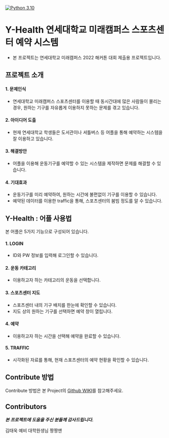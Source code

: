 
[![Python 3.10](https://img.shields.io/badge/python-3.10-blue.svg)](https://www.python.org/downloads/release/python-3812/)
# Y-Health 연세대학교 미래캠퍼스 스포츠센터 예약 시스템
- 본 프로젝트는 연세대학교 미래캠퍼스 2022 해커톤 대회 제출용 프로젝트입니다.

프로젝트 소개
-----------------------

 #### 1. 문제인식
 * 연세대학교 미래캠퍼스 스포츠센터를 이용할 때 동시간대에 많은 사람들이 몰리는 경우, 원하는 기구를 자유롭게 이용하지 못하는 문제를 겪고 있습니다.

 #### 2. 아이디어 도출
 * 현재 연세대학교 학생들은 도서관이나 셔틀버스 등 어플을 통해 예약하는 시스템을 잘 이용하고 있습니다.

  #### 3. 해결방안
 * 어플을 이용해 운동기구를 예약할 수 있는 시스템을 제작하면 문제를 해결할 수 있습니다.
 
  #### 4. 기대효과
 * 운동기구를 미리 예약하여, 원하는 시간에 불편없이 기구를 이용할 수 있습니다.
 * 예약된 데이터를 이용한 traffic을 통해, 스포츠센터의 붐빔 정도를 알 수 있습니다.

Y-Health : 어플 사용법
-----------------------

본 어플은 5가지 기능으로 구성되어 있습니다.
   

#### 1. LOGIN
   * ID와 PW 정보를 입력해 로그인할 수 있습니다.

#### 2. 운동 카테고리
   * 이용하고자 하는 카테고리의 운동을 선택합니다.

#### 3. 스포츠센터 지도
   * 스포츠센터 내의 기구 배치를 한눈에 확인할 수 있습니다.
   * 지도 상의 원하는 기구를 선택하면 예약 창이 열립니다.

#### 4. 예약
   * 이용하고자 하는 시간을 선택해 예약을 완료할 수 있습니다.

#### 5. TRAFFIC
   * 시각화된 자료를 통해, 현재 스포츠센터의 예약 현황을 확인할 수 있습니다.
   


Contribute 방법
----------------------
Contribute 방법은 본 Project의 [Github WIKI](https://github.com/coyadon/GYM_reservation/wiki)를 참고해주세요.

Contributors
----------------------
***본 프로젝트에 도움을 주신 분들께 감사드립니다.***

김태욱 예비 대학원생님 짱짱맨
